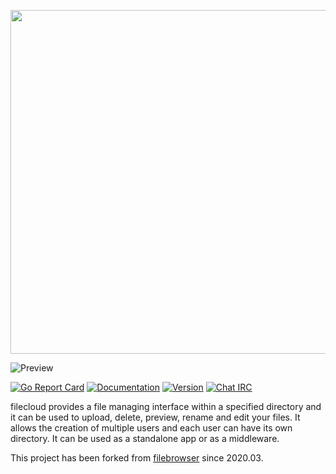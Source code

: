 <p align="center">
  <img src="https://raw.githubusercontent.com/filecloud/logo/master/banner.png" width="550"/>
</p>


![Preview](https://user-images.githubusercontent.com/5447088/50716739-ebd26700-107a-11e9-9817-14230c53efd2.gif)

[![Go Report Card](https://goreportcard.com/badge/github.com/dream10201/filecloud?style=flat-square)](https://goreportcard.com/report/github.com/dream10201/filecloud)
[![Documentation](https://img.shields.io/badge/godoc-reference-blue.svg?style=flat-square)](http://godoc.org/github.com/dream10201/filecloud)
[![Version](https://img.shields.io/github/release/dream10201/filecloud.svg?style=flat-square)](https://github.com/dream10201/filecloud/releases/latest)
[![Chat IRC](https://img.shields.io/badge/freenode-%23filecloud-blue.svg?style=flat-square)](http://webchat.freenode.net/?channels=%23filecloud)

filecloud provides a file managing interface within a specified directory and it can be used to upload, delete, preview, rename and edit your files. It allows the creation of multiple users and each user can have its own directory. It can be used as a standalone app or as a middleware.

This project has been forked from
[filebrowser](https://github.com/filebrowser/filebrowser) since 2020.03.